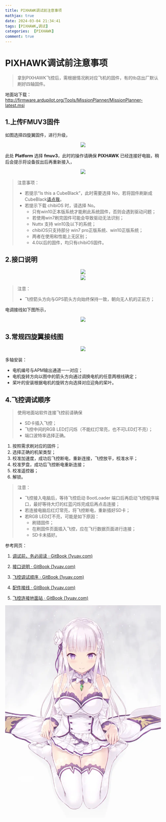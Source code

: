 ```yaml
---
title: PIXHAWK调试前注意事项
mathjax: true
date: 2024-03-04 21:34:41
tags: [PIXHAWK,调试]
categories:  [PIXHAWK]
comment: true
---
```


# PIXHAWK调试前注意事项

> 拿到PIXHAWK飞控后，需根据情况刷对应飞机的固件，有的tb店出厂默认刷好四轴固件。

地面站下载：http://firmware.ardupilot.org/Tools/MissionPlanner/MissionPlanner-latest.msi

## 1.上传FMUV3固件

如图选择四旋翼固件，进行升级，

<div align = "center"><img src="固件升级.png"  width=""  height = "" /></div>

此处 **Platform** 选择 **fmuv3**，此时的操作请确保 **PIXHAWK** 已经连接好电脑，稍后会提示将设备拔出后再重新接入，

<div align = "center"><img src="fmuv3.png"  width=""  height = "" /></div>

> 注意事项：
>
> + 若提示“Is this a CubeBlack”，此时需要选择 No，若将固件刷新成 CubeBlack[请点我](http://pix.1yuav.com/wen-ti-ji-jin/shua-cuo-gu-4ef6-shua-cheng-cubeblack-gu-jian-ru-he-jie-jue.html)。
> + 若提示下载 chibiOS 时，请选择 No。
>   + 只有win10正本版系统才能刷此系统固件，否则会遇到驱动问题；
>   + 若使用win7刷完固件可能会导致驱动无法识别；
>   + Nuttx 支持 win10及以下的系统；
>   + chibiOS只支持部分 win7 pro正版系统、win10正版系统；
>   + 两者在使用和性能上无区别；
>   + 4.0以后的固件，均只有chibiOS固件。

## 2.接口说明

<div align = "center"><img src="详情图.jpg"  width=""  height = "" /></div>

<div align = "center"><img src="pix接线图.jpg"  width=""  height = "" /></div>

> 注意：
>
> + 飞控箭头方向与GPS箭头方向始终保持一致，朝向无人机的正前方；

电调接线如下图所示，

<div align = "center"><img src="BEC-jiexian.jpg"  width=""  height = "" /></div>

## 3.常规四旋翼接线图

<div align = "center"><img src="四旋翼接线图.png"  width=""  height = "" /></div>

多轴安装：

+ 电机编号与APM输出通道一一对应；
+ 电机旋转方向以图中的箭头方向通过调换电机的任意两根线确定；
+ 桨叶的安装根据电机的旋转方向选择对应迎角的桨叶。

## 4.飞控调试顺序

> 使用地面站软件连接飞控前请确保
>
> + SD卡插入飞控；
> + 飞控中间的RGB LED灯闪烁（不能红灯常亮，也不可LED灯不亮）；
> + 端口波特率选择正确。

1. 按照需求刷对应的固件；
2. 选择正确的机架类型；
3. 校准加速度，成功后飞控断电，重新连接，飞控放平，校准水平；
4. 校准罗盘，成功后飞控断电重新连接；
5. 校准遥控器；
6. 解锁。

> 注意：
>
> + 飞控接入电脑后，等待飞控启动 BootLoader 端口后再启动飞控程序端口，最好等待大灯的红蓝闪烁完成后再点击连接；
> + 若连接电脑后红灯常亮，将飞控断电，重新插好SD卡；
> + 若RGB LED灯不亮，可能是如下原因：
>   + 刷错固件；
>   + 在刷固件页面插入飞控，应在飞行数据页面进行连接；
>   + SD卡未插好。



参考网页：

1. [调试前，务必阅读 · GitBook (1yuav.com)](http://pix.1yuav.com/diao-shi-qian-ff0c-wu-bi-yue-du.html)

2. [接口说明 · GitBook (1yuav.com)](http://pix.1yuav.com/jie-kou-shuo-ming.html)
3. [飞控调试顺序 · GitBook (1yuav.com)](http://pix.1yuav.com/wen-ti-ji-jin/fei-kong-diao-shi-shun-xu.html)
4. [配件接线 · GitBook (1yuav.com)](http://pix.1yuav.com/pei-jian-jie-xian.html)
5. [飞控连接地面站 · GitBook (1yuav.com)](http://pix.1yuav.com/fei-kong-lian-jie-di-mian-zhan.html)

<div align = "center"><img src="emt.png"  width=""  height = "" /></div>